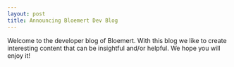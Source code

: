 ```yaml
---
layout: post
title: Announcing Bloemert Dev Blog
---
```


Welcome to the developer blog of Bloemert. With this blog we like to create interesting content that can be insightful and/or helpful. We hope you will enjoy it!
